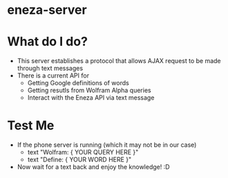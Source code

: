 eneza-server
============

# What do I do?
- This server establishes a protocol that allows AJAX request to be made through text messages
- There is a current API for
    - Getting Google definitions of words
    - Getting resutls from Wolfram Alpha queries
    - Interact with the Eneza API via text message

# Test Me
- If the phone server is running (which it may not be in our case)
    - text "Wolfram: { YOUR QUERY HERE }"
    - text "Define: { YOUR WORD HERE }"
- Now wait for a text back and enjoy the knowledge! :D

